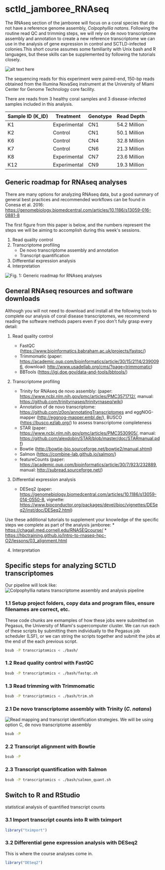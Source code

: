 # sctld_jamboree_RNAseq


The RNAseq section of the jamboree will focus on a coral species that do not have a reference genome assembly, *Colpophyllia natans*. Following the routine read QC and trimming steps, we will rely on de novo transcriptome assembly and annotation to create a new reference transcriptome we can use in the analysis of gene expression in control and SCTLD-infected colonies.This short course assumes some familiarity with Unix bash and R languages, but these skills can be supplemented by following the tutorials closely.

![alt text here](./example_figures/Colpophyllia-natan-cover.jpg)

The sequencing reads for this experiment were paired-end, 150-bp reads obtained from the Illumina NovaSeq instrument at the University of Miami Center for Genome Technology core facility.

There are reads from 3 healthy coral samples and 3 disease-infected samples included in this analysis. 

Sample ID (K_ID) | Treatment    | Genotype  | Read Depth
---------------- | ------------ | --------- | ------------------
K1               | Experimental | CN1       | 54.2 Million
K2               | Control      | CN1       | 50.1 Million
K6               | Control      | CN4       | 32.8 Million
K7               | Control      | CN6       | 21.3 Million
K8               | Experimental | CN7       | 23.6 Million
K12              | Experimental | CN9       | 19.3 Million

## Generic roadmap for RNAseq analyses

There are many options for analyzing RNAseq data, but a good summary of general best practices and recommended workflows can be found in Conesa et al. 2016: https://genomebiology.biomedcentral.com/articles/10.1186/s13059-016-0881-8

The first figure from this paper is below, and the numbers represent the steps we will be aiming to accomplish during this week's sessions. 

1. Read quality control
2. Transcriptome profiling
    + De novo transcriptome assembly and annotation
    + Transcript quantification
3. Differential expression analysis
4. Interpretation

![Fig. 1: Generic roadmap for RNAseq analyses](./example_figures/Conesa2016_Fig1.png)

## General RNAseq resources and software downloads

Although you will not need to download and install all the following tools to complete our analysis of coral disease transcriptomes, we recommend reading the software methods papers even if yoo don't fully grasp every detail:

1. Read quality control
    * FastQC (https://www.bioinformatics.babraham.ac.uk/projects/fastqc/)
    * Trimmomatic (paper: https://academic.oup.com/bioinformatics/article/30/15/2114/2390096, download: http://www.usadellab.org/cms/?page=trimmomatic)
    * BBTools (https://jgi.doe.gov/data-and-tools/bbtools/)

2. Transcriptome profiling
    * Trinity for RNAseq de novo assembly: (paper: https://www.ncbi.nlm.nih.gov/pmc/articles/PMC3571712/, manual: https://github.com/trinityrnaseq/trinityrnaseq/wiki)
    * Annotation of de novo transcriptome: https://github.com/z0on/annotatingTranscriptomes and eggNOG-mapper (http://eggnog-mapper.embl.de/), BUSCO (https://busco.ezlab.org/) to assess transcriptome completeness
    * STAR (paper: https://www.ncbi.nlm.nih.gov/pmc/articles/PMC3530905/, manual: https://github.com/alexdobin/STAR/blob/master/doc/STARmanual.pdf)
    * Bowtie (http://bowtie-bio.sourceforge.net/bowtie2/manual.shtml)
    * Salmon (https://combine-lab.github.io/salmon/)
    * featureCounts (paper: https://academic.oup.com/bioinformatics/article/30/7/923/232889, manual: http://subread.sourceforge.net/)

3. Differential expression analysis
    * DESeq2 (paper: https://genomebiology.biomedcentral.com/articles/10.1186/s13059-014-0550-8, vignette: https://www.bioconductor.org/packages/devel/bioc/vignettes/DESeq2/inst/doc/DESeq2.html)

Use these additional tutorials to supplement your knowledge of the specific steps we complete as part of the analysis jamboree:
    * https://chagall.med.cornell.edu/RNASEQcourse/
    * https://hbctraining.github.io/Intro-to-rnaseq-hpc-O2/lessons/03_alignment.html
    
4. Interpretation


## Specific steps for analyzing SCTLD transcriptomes

Our pipeline will look like:
![*Colpophyllia natans transcriptome assembly and analysis pipeline*](./example_figures/SCTLD_RNAseq_pipeline.png)

### 1.1 Setup project folders, copy data and program files, ensure filenames are correct, etc.

These code chunks are exmamples of how these jobs were submitted on Pegasus, the University of Miami's supercomputer cluster. We can run each of these scripts by submitting them individually to the Pegasus job scheduler (LSF), or we can string the scripts together and submit the jobs at the end of the each previous script.

```bash
bsub -P transcriptomics < ./bash/
```

### 1.2 Read quality control with FastQC

```bash
bsub -P transcriptomics < ./bash/fastqc.sh
```

### 1.3 Read trimming with Trimmomatic

```bash
bsub -P transcriptomics < ./bash/trim.sh
```

### 2.1 De novo transcriptome assembly with Trinity (*C. natans*)

![Read mapping and transcript identification strategies. We will be using option C, de novo transcriptome assembly](./example_figures/Conesa2016_Fig2.png)

```bash
bsub -P 
```

### 2.2 Transcript alignment with Bowtie
```bash
bsub -P 
```

### 2.3 Transcript quantification with Salmon

```bash
bsub -P transcriptomics < ./bash/salmon_quant.sh
```

## Switch to R and RStudio
statistical analysis of quantified transcript counts
### 3.1 Import transcript counts into R with tximport
 
```r
library("tximport")
```

### 3.2 Differential gene expression analysis with DESeq2

This is where the course analyses come in.
```r
library("DESeq2")
```

